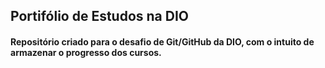 ## Portifólio de Estudos na DIO

#### Repositório criado para o desafio de Git/GitHub da DIO, com o intuito de armazenar o progresso dos cursos.
